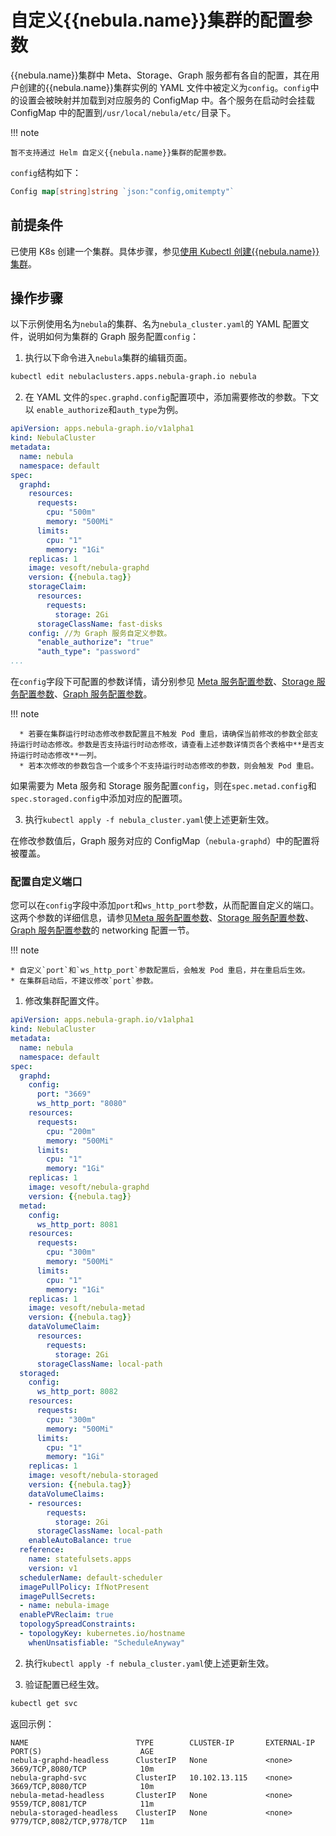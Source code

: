 # 自定义{{nebula.name}}集群的配置参数

{{nebula.name}}集群中 Meta、Storage、Graph 服务都有各自的配置，其在用户创建的{{nebula.name}}集群实例的 YAML 文件中被定义为`config`。`config`中的设置会被映射并加载到对应服务的 ConfigMap 中。各个服务在启动时会挂载 ConfigMap 中的配置到`/usr/local/nebula/etc/`目录下。

!!! note

    暂不支持通过 Helm 自定义{{nebula.name}}集群的配置参数。

`config`结构如下：

```go
Config map[string]string `json:"config,omitempty"`
```

## 前提条件

已使用 K8s 创建一个集群。具体步骤，参见[使用 Kubectl 创建{{nebula.name}}集群](../3.deploy-nebula-graph-cluster/3.1create-cluster-with-kubectl.md)。

## 操作步骤

以下示例使用名为`nebula`的集群、名为`nebula_cluster.yaml`的 YAML 配置文件，说明如何为集群的 Graph 服务配置`config`：

1. 执行以下命令进入`nebula`集群的编辑页面。
   
  ```bash
  kubectl edit nebulaclusters.apps.nebula-graph.io nebula
  ```

2. 在 YAML 文件的`spec.graphd.config`配置项中，添加需要修改的参数。下文以 `enable_authorize`和`auth_type`为例。

  ```yaml
  apiVersion: apps.nebula-graph.io/v1alpha1
  kind: NebulaCluster
  metadata:
    name: nebula
    namespace: default
  spec:
    graphd:
      resources:
        requests:
          cpu: "500m"
          memory: "500Mi"
        limits:
          cpu: "1"
          memory: "1Gi"
      replicas: 1
      image: vesoft/nebula-graphd
      version: {{nebula.tag}}
      storageClaim:
        resources:
          requests:
            storage: 2Gi
        storageClassName: fast-disks
      config: //为 Graph 服务自定义参数。
        "enable_authorize": "true"
        "auth_type": "password"
  ...
  ```
  在`config`字段下可配置的参数详情，请分别参见 [Meta 服务配置参数](../../5.configurations-and-logs/1.configurations/2.meta-config.md)、[Storage 服务配置参数](../../5.configurations-and-logs/1.configurations/4.storage-config.md)、[Graph 服务配置参数](../../5.configurations-and-logs/1.configurations/3.graph-config.md)。

  !!! note

      * 若要在集群运行时动态修改参数配置且不触发 Pod 重启，请确保当前修改的参数全部支持运行时动态修改。参数是否支持运行时动态修改，请查看上述参数详情页各个表格中**是否支持运行时动态修改**一列。
      * 若本次修改的参数包含一个或多个不支持运行时动态修改的参数，则会触发 Pod 重启。

  如果需要为 Meta 服务和 Storage 服务配置`config`，则在`spec.metad.config`和`spec.storaged.config`中添加对应的配置项。

3. 执行`kubectl apply -f nebula_cluster.yaml`使上述更新生效。

  在修改参数值后，Graph 服务对应的 ConfigMap（`nebula-graphd`）中的配置将被覆盖。

### 配置自定义端口

您可以在`config`字段中添加`port`和`ws_http_port`参数，从而配置自定义的端口。这两个参数的详细信息，请参见[Meta 服务配置参数](../../5.configurations-and-logs/1.configurations/2.meta-config.md)、[Storage 服务配置参数](../../5.configurations-and-logs/1.configurations/4.storage-config.md)、[Graph 服务配置参数](../../5.configurations-and-logs/1.configurations/3.graph-config.md)的 networking 配置一节。

!!! note

    * 自定义`port`和`ws_http_port`参数配置后，会触发 Pod 重启，并在重启后生效。 
    * 在集群启动后，不建议修改`port`参数。

1. 修改集群配置文件。

  ```yaml
  apiVersion: apps.nebula-graph.io/v1alpha1
  kind: NebulaCluster
  metadata:
    name: nebula
    namespace: default
  spec:
    graphd:
      config:
        port: "3669"
        ws_http_port: "8080"
      resources:
        requests:
          cpu: "200m"
          memory: "500Mi"
        limits:
          cpu: "1"
          memory: "1Gi"
      replicas: 1
      image: vesoft/nebula-graphd
      version: {{nebula.tag}}
    metad:
      config:
        ws_http_port: 8081
      resources:
        requests:
          cpu: "300m"
          memory: "500Mi"
        limits:
          cpu: "1"
          memory: "1Gi"
      replicas: 1
      image: vesoft/nebula-metad
      version: {{nebula.tag}}
      dataVolumeClaim:
        resources:
          requests:
            storage: 2Gi
        storageClassName: local-path
    storaged:
      config:
        ws_http_port: 8082
      resources:
        requests:
          cpu: "300m"
          memory: "500Mi"
        limits:
          cpu: "1"
          memory: "1Gi"
      replicas: 1
      image: vesoft/nebula-storaged
      version: {{nebula.tag}}
      dataVolumeClaims:
      - resources:
          requests:
            storage: 2Gi
        storageClassName: local-path
      enableAutoBalance: true
    reference:
      name: statefulsets.apps
      version: v1
    schedulerName: default-scheduler
    imagePullPolicy: IfNotPresent
    imagePullSecrets:
    - name: nebula-image
    enablePVReclaim: true
    topologySpreadConstraints:
    - topologyKey: kubernetes.io/hostname
      whenUnsatisfiable: "ScheduleAnyway"
  ```

2. 执行`kubectl apply -f nebula_cluster.yaml`使上述更新生效。

3. 验证配置已经生效。

  ```bash
  kubectl get svc
  ```

  返回示例：
  
  ```
  NAME                        TYPE        CLUSTER-IP       EXTERNAL-IP   PORT(S)                      AGE
  nebula-graphd-headless      ClusterIP   None             <none>        3669/TCP,8080/TCP            10m
  nebula-graphd-svc           ClusterIP   10.102.13.115    <none>        3669/TCP,8080/TCP            10m
  nebula-metad-headless       ClusterIP   None             <none>        9559/TCP,8081/TCP            11m
  nebula-storaged-headless    ClusterIP   None             <none>        9779/TCP,8082/TCP,9778/TCP   11m
  ```